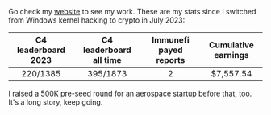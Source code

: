 Go check my [website](https://nethoxa.github.io/) to see my work. These are my stats since I switched from Windows kernel hacking to crypto in July 2023:

| C4 leaderboard 2023 | C4 leaderboard all time | Immunefi payed reports | Cumulative earnings |
|:-------------------:|:-----------------------:|:----------------------:|:-------------------:|
|      220/1385       |        395/1873         |           2            |      $7,557.54      |

I raised a 500K pre-seed round for an aerospace startup before that, too. It's a long story, keep going.
